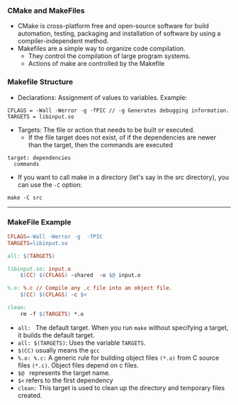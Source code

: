 ### CMake and MakeFiles

- CMake is cross-platform free and open-source software for build automation, testing, packaging and installation of software by using a compiler-independent method.
- Makefiles are a simple way to organize code compilation.
  - They control the compilation of large program systems.
  - Actions of make are controlled by the Makefile

### Makefile Structure

- Declarations: Assignment of values to variables. Example:
```text
CFLAGS = -Wall -Werror -g -fPIC // -g Generates debugging information.
TARGETS = libinput.so
```
- Targets: The file or action that needs to be built or executed. 
  - If the file target does not exist, of if the dependencies are newer than the target, then the commands are executed
```text
target: dependencies
  commands
```
- If you want to call make in a directory (let's say in the src directory), you can use the ```-C``` option:
```text
make -C src
```
---
### MakeFile Example
```makefile
CFLAGS=-Wall -Werror -g  -fPIC
TARGETS=libinput.so

all: $(TARGETS)

libinput.so: input.o
	$(CC) $(CFLAGS) -shared  -o $@ input.o 

%.o: %.c // Compile any .c file into an object file.
	$(CC) $(CFLAGS) -c $<

clean:
	rm -f $(TARGETS) *.o
```
- ```all: ``` The default target. When you run ```make``` without specifying a target, it builds the default target.
- ```all: $(TARGETS)```: Uses the variable ```TARGETS```.
- ```$(CC)``` usually means the ```gcc```
- ```%.o: %.c:``` A generic rule for building object files ```(*.o)``` from C source files ```(*.c)```. Object files depend on c files.
- ```$@ ``` represents the target name.
- ```$<``` refers to the first dependency
- ```clean:``` This target is used to clean up the directory and temporary files created. 
